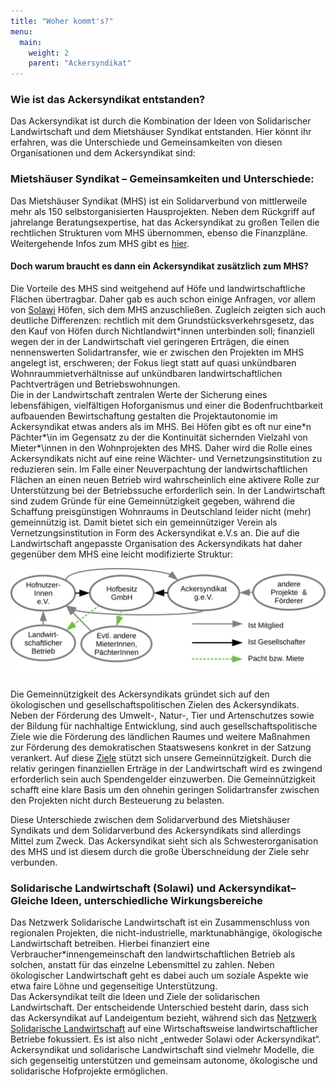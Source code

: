 ```yaml
---
title: "Woher kommt's?"
menu:
  main:
    weight: 2
    parent: "Ackersyndikat"
---
```


### Wie ist das Ackersyndikat entstanden?

Das Ackersyndikat ist durch die Kombination der Ideen von Solidarischer Landwirtschaft und dem Mietshäuser Syndikat entstanden. Hier könnt ihr erfahren, was die Unterschiede und Gemeinsamkeiten von diesen Organisationen und dem Ackersyndikat sind:

### Mietshäuser Syndikat – Gemeinsamkeiten und Unterschiede:

Das Mietshäuser Syndikat (MHS) ist ein Solidarverbund von mittlerweile mehr als 150 selbstorganisierten Hausprojekten. Neben dem Rückgriff auf jahrelange Beratungsexpertise, hat das Ackersyndikat zu großen Teilen die rechtlichen Strukturen vom MHS übernommen, ebenso die Finanzpläne. Weitergehende Infos zum MHS gibt es [hier](https://syndikat.org).

#### Doch warum braucht es dann ein Ackersyndikat zusätzlich zum MHS?

Die Vorteile des MHS sind weitgehend auf Höfe und landwirtschaftliche Flächen übertragbar. Daher gab es auch schon einige Anfragen, vor allem von [Solawi](#solawi) Höfen, sich dem MHS anzuschließen. Zugleich zeigten sich auch deutliche Differenzen: rechtlich mit dem Grundstücksverkehrsgesetz, das den Kauf von Höfen durch Nichtlandwirt\*innen unterbinden soll; finanziell wegen der in der Landwirtschaft viel geringeren Erträgen, die einen nennenswerten Solidartransfer, wie er zwischen den Projekten im MHS angelegt ist, erschweren; der Fokus liegt statt auf quasi unkündbaren Wohnraummietverhältnisse auf unkündbaren landwirtschaftlichen Pachtverträgen und Betriebswohnungen.  
Die in der Landwirtschaft zentralen Werte der Sicherung eines lebensfähigen, vielfältigen Hoforganismus und einer die Bodenfruchtbarkeit aufbauenden Bewirtschaftung gestalten die Projektautonomie im Ackersyndikat etwas anders als im MHS. Bei Höfen gibt es oft nur eine\*n Pächter*\in im Gegensatz zu der die Kontinuität sichernden Vielzahl von Mieter*\innen in den Wohnprojekten des MHS. Daher wird die Rolle eines Ackersyndikats nicht auf eine reine Wächter- und Vernetzungsinstitution zu reduzieren sein. Im Falle einer Neuverpachtung der landwirtschaftlichen Flächen an einen neuen Betrieb wird wahrscheinlich eine aktivere Rolle zur Unterstützung bei der Betriebssuche erforderlich sein. In der Landwirtschaft sind zudem Gründe für eine Gemeinnützigkeit gegeben, während die Schaffung preisgünstigen Wohnraums in Deutschland leider nicht (mehr) gemeinnützig ist. Damit bietet sich ein gemeinnütziger Verein als Vernetzungsinstitution in Form des Ackersyndikat e.V.s an. Die auf die Landwirtschaft angepasste Organisation des Ackersyndikats hat daher gegenüber dem MHS eine leicht modifizierte Struktur:

<img src="strukturgrafik.svg" class="svg">

Die Gemeinnützigkeit des Ackersyndikats gründet sich auf den ökologischen und gesellschaftspolitischen Zielen des Ackersyndikats. Neben der Förderung des Umwelt-, Natur-, Tier und Artenschutzes sowie der Bildung für nachhaltige Entwicklung, sind auch gesellschaftspolitische Ziele wie die Förderung des ländlichen Raumes und weitere Maßnahmen zur Förderung des demokratischen Staatswesens konkret in der Satzung verankert. Auf diese [Ziele](/unterstuetzen/mitgliedschaft/Ackersyndikat_Satzung_1.0.pdf) stützt sich unsere Gemeinnützigkeit. Durch die relativ geringen finanziellen Erträge in der Landwirtschaft wird es zwingend erforderlich sein auch Spendengelder einzuwerben. Die Gemeinnützigkeit schafft eine klare Basis um den ohnehin geringen Solidartransfer zwischen den Projekten nicht durch Besteuerung zu belasten.

Diese Unterschiede zwischen dem Solidarverbund des Mietshäuser Syndikats und dem Solidarverbund des Ackersyndikats sind allerdings Mittel zum Zweck. Das Ackersyndikat sieht sich als Schwesterorganisation des MHS und ist diesem durch die große Überschneidung der Ziele sehr verbunden.

<h3 id="solawi">Solidarische Landwirtschaft (Solawi) und Ackersyndikat– Gleiche Ideen, unterschiedliche Wirkungsbereiche</h3>

Das Netzwerk Solidarische Landwirtschaft ist ein Zusammenschluss von regionalen Projekten, die nicht-industrielle, marktunabhängige, ökologische Landwirtschaft betreiben. Hierbei finanziert eine Verbraucher\*innengemeinschaft den landwirtschaftlichen Betrieb als solchen, anstatt für das einzelne Lebensmittel zu zahlen. Neben ökologischer Landwirtschaft geht es dabei auch um soziale Aspekte wie etwa faire Löhne und gegenseitige Unterstützung.  
Das Ackersyndikat teilt die Ideen und Ziele der solidarischen Landwirtschaft. Der entscheidende Unterschied besteht darin, dass sich das Ackersyndikat auf Landeigentum bezieht, während sich das [Netzwerk Solidarische Landwirtschaft](https://www.solidarische-landwirtschaft.org/startseite) auf eine Wirtschaftsweise landwirtschaftlicher Betriebe fokussiert. Es ist also nicht „entweder Solawi oder Ackersyndikat“. Ackersyndikat und solidarische Landwirtschaft sind vielmehr Modelle, die sich gegenseitig unterstützen und gemeinsam autonome, ökologische und solidarische Hofprojekte ermöglichen.
